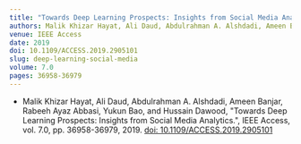 ```yaml
---
title: "Towards Deep Learning Prospects: Insights from Social Media Analytics"
authors: Malik Khizar Hayat, Ali Daud, Abdulrahman A. Alshdadi, Ameen Banjar, Rabeeh Ayaz Abbasi, Yukun Bao, and Hussain Dawood
venue: IEEE Access
date: 2019
doi: 10.1109/ACCESS.2019.2905101
slug: deep-learning-social-media
volume: 7.0
pages: 36958-36979
---
```


- Malik Khizar Hayat, Ali Daud, Abdulrahman A. Alshdadi, Ameen Banjar, Rabeeh Ayaz Abbasi, Yukun Bao, and Hussain Dawood, "Towards Deep Learning Prospects: Insights from Social Media Analytics.", IEEE Access, vol. 7.0, pp. 36958-36979, 2019. [doi: 10.1109/ACCESS.2019.2905101](10.1109/ACCESS.2019.2905101)
